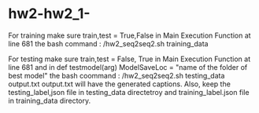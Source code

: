 # hw2-hw2_1-

For training make sure train,test = True,False in Main Execution Function at line 681
the bash command : /hw2_seq2seq2.sh training_data 

For testing make sure train,test = False, True in Main Execution Function at line 681
and  in def testmodel(arg)  ModelSaveLoc = "name of the folder of best model"
the bash coommand : /hw2_seq2seq2.sh testing_data output.txt
output.txt will have the generated captions. 
Also, keep the testing_label,json file in testing_data directetroy and training_label.json file in training_data directory.

